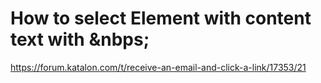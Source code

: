 How to select Element with content text with &nbps;
======

https://forum.katalon.com/t/receive-an-email-and-click-a-link/17353/21
